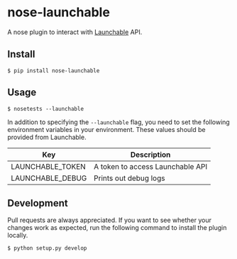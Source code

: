 # nose-launchable
A nose plugin to interact with [Launchable](https://www.launchableinc.com/) API.

## Install

```
$ pip install nose-launchable
```

## Usage

```
$ nosetests --launchable
```
In addition to specifying the `--launchable` flag, you need to set the following environment variables in your environment. These values should be provided from Launchable.

|  Key  |  Description  |
| ---- | ---- |
|  LAUNCHABLE_TOKEN  |  A token to access Launchable API |
|  LAUNCHABLE_DEBUG  |  Prints out debug logs |

## Development
Pull requests are always appreciated. If you want to see whether your changes work as expected,  run the following command to install the plugin locally.

```bash
$ python setup.py develop
``` 
